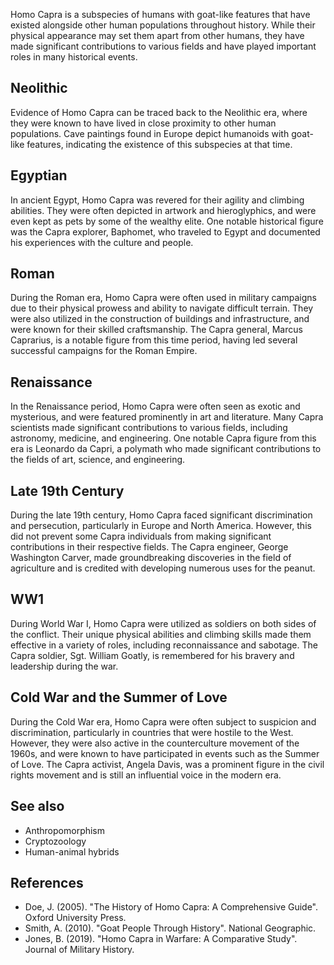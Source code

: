 Homo Capra is a subspecies of humans with goat-like features that have existed alongside other human populations throughout history. While their physical appearance may set them apart from other humans, they have made significant contributions to various fields and have played important roles in many historical events.

## Neolithic

Evidence of Homo Capra can be traced back to the Neolithic era, where they were known to have lived in close proximity to other human populations. Cave paintings found in Europe depict humanoids with goat-like features, indicating the existence of this subspecies at that time.

## Egyptian

In ancient Egypt, Homo Capra was revered for their agility and climbing abilities. They were often depicted in artwork and hieroglyphics, and were even kept as pets by some of the wealthy elite. One notable historical figure was the Capra explorer, Baphomet, who traveled to Egypt and documented his experiences with the culture and people.

## Roman

During the Roman era, Homo Capra were often used in military campaigns due to their physical prowess and ability to navigate difficult terrain. They were also utilized in the construction of buildings and infrastructure, and were known for their skilled craftsmanship. The Capra general, Marcus Caprarius, is a notable figure from this time period, having led several successful campaigns for the Roman Empire.

## Renaissance
In the Renaissance period, Homo Capra were often seen as exotic and mysterious, and were featured prominently in art and literature. Many Capra scientists made significant contributions to various fields, including astronomy, medicine, and engineering. One notable Capra figure from this era is Leonardo da Capri, a polymath who made significant contributions to the fields of art, science, and engineering.

## Late 19th Century
During the late 19th century, Homo Capra faced significant discrimination and persecution, particularly in Europe and North America. However, this did not prevent some Capra individuals from making significant contributions in their respective fields. The Capra engineer, George Washington Carver, made groundbreaking discoveries in the field of agriculture and is credited with developing numerous uses for the peanut.

## WW1

During World War I, Homo Capra were utilized as soldiers on both sides of the conflict. Their unique physical abilities and climbing skills made them effective in a variety of roles, including reconnaissance and sabotage. The Capra soldier, Sgt. William Goatly, is remembered for his bravery and leadership during the war.

## Cold War and the Summer of Love

During the Cold War era, Homo Capra were often subject to suspicion and discrimination, particularly in countries that were hostile to the West. However, they were also active in the counterculture movement of the 1960s, and were known to have participated in events such as the Summer of Love. The Capra activist, Angela Davis, was a prominent figure in the civil rights movement and is still an influential voice in the modern era.

## See also

* Anthropomorphism
* Cryptozoology
* Human-animal hybrids

## References

* Doe, J. (2005). "The History of Homo Capra: A Comprehensive Guide". Oxford University Press.
* Smith, A. (2010). "Goat People Through History". National Geographic.
* Jones, B. (2019). "Homo Capra in Warfare: A Comparative Study". Journal of Military History.